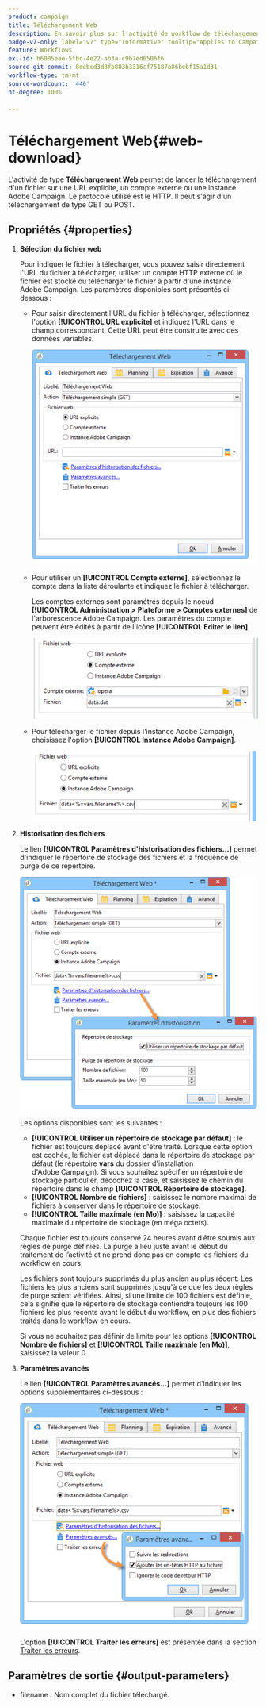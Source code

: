 ```yaml
---
product: campaign
title: Téléchargement Web
description: En savoir plus sur l'activité de workflow de téléchargement Web
badge-v7-only: label="v7" type="Informative" tooltip="Applies to Campaign Classic v7 only"
feature: Workflows
exl-id: b6005eae-5fbc-4e22-ab3a-c9b7ed6506f6
source-git-commit: 8debcd3d8fb883b3316cf75187a86bebf15a1d31
workflow-type: tm+mt
source-wordcount: '446'
ht-degree: 100%

---
```


# Téléchargement Web{#web-download}



L&#39;activité de type **Téléchargement Web** permet de lancer le téléchargement d&#39;un fichier sur une URL explicite, un compte externe ou une instance Adobe Campaign. Le protocole utilisé est le HTTP. Il peut s&#39;agir d&#39;un téléchargement de type GET ou POST.

## Propriétés {#properties}

1. **Sélection du fichier web**

   Pour indiquer le fichier à télécharger, vous pouvez saisir directement l&#39;URL du fichier à télécharger, utiliser un compte HTTP externe où le fichier est stocké ou télécharger le fichier à partir d&#39;une instance Adobe Campaign. Les paramètres disponibles sont présentés ci-dessous :

   * Pour saisir directement l&#39;URL du fichier à télécharger, sélectionnez l&#39;option **[!UICONTROL URL explicite]** et indiquez l&#39;URL dans le champ correspondant. Cette URL peut être construite avec des données variables.

     ![](assets/download_web_edit.png)

   * Pour utiliser un **[!UICONTROL Compte externe]**, sélectionnez le compte dans la liste déroulante et indiquez le fichier à télécharger.

     Les comptes externes sont paramétrés depuis le noeud **[!UICONTROL Administration > Plateforme > Comptes externes]** de l&#39;arborescence Adobe Campaign. Les paramètres du compte peuvent être édités à partir de l&#39;icône **[!UICONTROL Editer le lien]**.

     ![](assets/download_web_edit_external.png)

   * Pour télécharger le fichier depuis l&#39;instance Adobe Campaign, choisissez l&#39;option **[!UICONTROL Instance Adobe Campaign]**.

     ![](assets/download_web_edit_instance.png)

1. **Historisation des fichiers**

   Le lien **[!UICONTROL Paramètres d&#39;historisation des fichiers...]** permet d&#39;indiquer le répertoire de stockage des fichiers et la fréquence de purge de ce répertoire.

   ![](assets/download_web_edit_hist.png)

   Les options disponibles sont les suivantes :

   * **[!UICONTROL Utiliser un répertoire de stockage par défaut]** : le fichier est toujours déplacé avant d&#39;être traité. Lorsque cette option est cochée, le fichier est déplacé dans le répertoire de stockage par défaut (le répertoire **vars** du dossier d&#39;installation d&#39;Adobe Campaign). Si vous souhaitez spécifier un répertoire de stockage particulier, décochez la case, et saisissez le chemin du répertoire dans le champ **[!UICONTROL Répertoire de stockage]**.
   * **[!UICONTROL Nombre de fichiers]** : saisissez le nombre maximal de fichiers à conserver dans le répertoire de stockage.
   * **[!UICONTROL Taille maximale (en Mo)]** : saisissez la capacité maximale du répertoire de stockage (en méga octets).

   Chaque fichier est toujours conservé 24 heures avant d’être soumis aux règles de purge définies. La purge a lieu juste avant le début du traitement de l’activité et ne prend donc pas en compte les fichiers du workflow en cours.

   Les fichiers sont toujours supprimés du plus ancien au plus récent. Les fichiers les plus anciens sont supprimés jusqu&#39;à ce que les deux règles de purge soient vérifiées. Ainsi, si une limite de 100 fichiers est définie, cela signifie que le répertoire de stockage contiendra toujours les 100 fichiers les plus récents avant le début du workflow, en plus des fichiers traités dans le workflow en cours.

   Si vous ne souhaitez pas définir de limite pour les options **[!UICONTROL Nombre de fichiers]** et **[!UICONTROL Taille maximale (en Mo)]**, saisissez la valeur 0.

1. **Paramètres avancés**

   Le lien **[!UICONTROL Paramètres avancés...]** permet d&#39;indiquer les options supplémentaires ci-dessous :

   ![](assets/download_web_edit_advanced.png)

   L&#39;option **[!UICONTROL Traiter les erreurs]** est présentée dans la section [Traiter les erreurs](monitoring-workflow-execution.md#processing-errors).

## Paramètres de sortie {#output-parameters}

* filename : Nom complet du fichier téléchargé.
